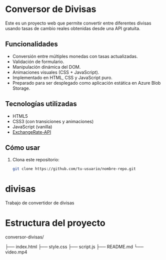 #  Conversor de Divisas

Este es un proyecto web que permite convertir entre diferentes divisas usando tasas de cambio reales obtenidas desde una API gratuita.

##  Funcionalidades

- Conversión entre múltiples monedas con tasas actualizadas.
- Validación de formulario.
- Manipulación dinámica del DOM.
- Animaciones visuales (CSS + JavaScript).
- Implementado en HTML, CSS y JavaScript puro.
- Preparado para ser desplegado como aplicación estática en Azure Blob Storage.

##  Tecnologías utilizadas

- HTML5
- CSS3 (con transiciones y animaciones)
- JavaScript (vanilla)
- [ExchangeRate-API](https://www.exchangerate-api.com/)



##  Cómo usar

1. Clona este repositorio:
   ```bash
   git clone https://github.com/tu-usuario/nombre-repo.git
# divisas
Trabajo de convertidor de divisas
# Estructura del proyecto
conversor-divisas/

├── index.html
├── style.css
├── script.js
├── README.md
└── video.mp4
